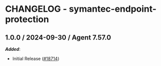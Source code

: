 # CHANGELOG - symantec-endpoint-protection

<!-- towncrier release notes start -->

## 1.0.0 / 2024-09-30 / Agent 7.57.0

***Added***:

* Initial Release ([#18714](https://github.com/DataDog/integrations-core/pull/18714))
